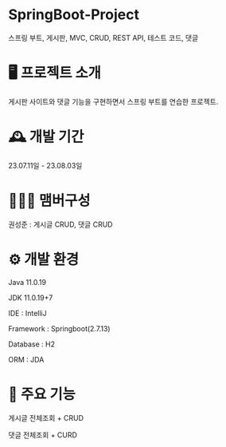 # SpringBoot-Project

스프링 부트, 게시판, MVC, CRUD, REST API, 테스트 코드, 댓글


# 🖥️ 프로젝트 소개

게시판 사이트와 댓글 기능을 구현하면서 스프링 부트를 연습한 프로젝트.


# 🕰️ 개발 기간

23.07.11일 - 23.08.03일


# 🧑‍🤝‍🧑 맴버구성

권성준 : 게시글 CRUD, 댓글 CRUD


# ⚙️ 개발 환경

Java 11.0.19

JDK 11.0.19+7

IDE : IntelliJ

Framework : Springboot(2.7.13)

Database : H2

ORM : JDA

# 📌 주요 기능
게시글 전체조회 + CRUD

댓글 전체조회 + CURD
